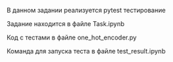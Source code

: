 В данном задании реализуется pytest тестирование

Задание находится в файле Task.ipynb

Код с тестами в файле one_hot_encoder.py

Команда для запуска теста в файле test_result.ipynb
